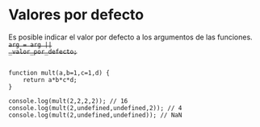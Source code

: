 # Valores por defecto

Es posible indicar el valor por defecto a los argumentos de las funciones.
<strike><code>arg = arg || _valor_por_defecto;</code></strike>

<pre><code>
function mult(a,b=1,c=1,d) {
    return a*b*c*d;
}

console.log(mult(2,2,2,2)); // 16
console.log(mult(2,undefined,undefined,2)); // 4
console.log(mult(2,undefined,undefined)); // NaN

</code></pre>


